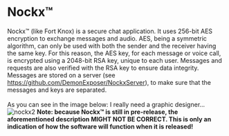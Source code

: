 # Nockx™
Nockx™ (like Fort Knox) is a secure chat application.
It uses 256-bit AES encryption to exchange messages and audio. AES, being a symmetric algorithm, can only be used with both the sender and the receiver having the same key. For this reason, the AES key, for each message or voice call, is encrypted using a 2048-bit RSA key, unique to each user. Messages and requests are also verified with the RSA key to ensure data integrity.<br/>
Messages are stored on a server (see https://github.com/DemonExposer/NockxServer), to make sure that the messages and keys are separated.<br/>
<br/>
As you can see in the image below: I really need a graphic designer...
![nockx2](https://github.com/user-attachments/assets/07847e69-9eb1-417c-b793-57b531fbf653)
<strong>Note: because Nockx™ is still in pre-release, the aforementioned description MIGHT NOT BE CORRECT. This is only an indication of how the software will function when it is released!</strong>
